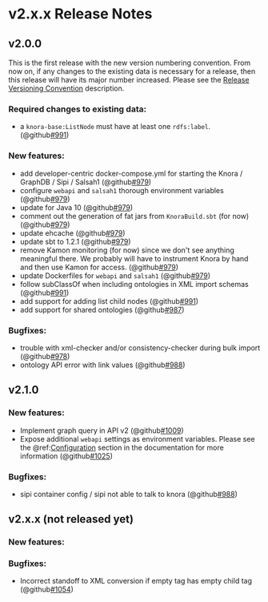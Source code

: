 # v2.x.x Release Notes


## v2.0.0

This is the first release with the new version numbering convention. From now on, if any changes
to the existing data is necessary for a release, then this release will have its major number increased.
Please see the [Release Versioning Convention](https://github.com/dhlab-basel/Knora#release-versioning-convention)
description.

### Required changes to existing data:

- a `knora-base:ListNode` must have at least one `rdfs:label`. (@github[#991](#990))

### New features:

- add developer-centric docker-compose.yml for starting the Knora / GraphDB / Sipi / Salsah1 (@github[#979](#979))
- configure `webapi` and `salsah1` thorough environment variables (@github[#979](#979))
- update for Java 10 (@github[#979](#979))
- comment out the generation of fat jars from `KnoraBuild.sbt` (for now) (@github[#979](#979))
- update ehcache (@github[#979](#979))
- update sbt to 1.2.1 (@github[#979](#979))
- remove Kamon monitoring (for now) since we don't see anything meaningful there. We probably will have to instrument Knora by hand and then use Kamon for access. (@github[#979](#979))
- update Dockerfiles for `webapi` and `salsah1` (@github[#979](#979))
- follow subClassOf when including ontologies in XML import schemas (@github[#991](#991))
- add support for adding list child nodes (@github[#991](#990))
- add support for shared ontologies (@github[#987](#987))

### Bugfixes:

- trouble with xml-checker and/or consistency-checker during bulk import (@github[#978](#978))
- ontology API error with link values (@github[#988](#988))

## v2.1.0

### New features:

- Implement graph query in API v2 (@github[#1009](#1009))
- Expose additional `webapi` settings as environment variables. Please see the @ref:[Configuration](../04-deployment/configuration.md)
section in the documentation for more information (@github[#1025](#1025))

### Bugfixes:

- sipi container config / sipi not able to talk to knora (@github[#988](#994))

## v2.x.x (not released yet)

### New features:

### Bugfixes:

- Incorrect standoff to XML conversion if empty tag has empty child tag (@github[#1054](#1054))
